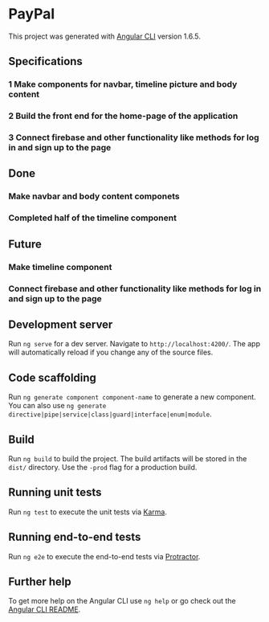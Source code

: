 # PayPal

This project was generated with [Angular CLI](https://github.com/angular/angular-cli) version 1.6.5.

## Specifications

### 1 Make components for navbar, timeline picture and body content
### 2 Build the front end for the home-page of the application
### 3 Connect firebase and other functionality like methods for log in and sign up to the page 

## Done
### Make navbar and body content componets
### Completed half of the timeline component

## Future
### Make timeline component 
### Connect firebase and other functionality like methods for log in and sign up to the page 

## Development server

Run `ng serve` for a dev server. Navigate to `http://localhost:4200/`. The app will automatically reload if you change any of the source files.

## Code scaffolding

Run `ng generate component component-name` to generate a new component. You can also use `ng generate directive|pipe|service|class|guard|interface|enum|module`.

## Build

Run `ng build` to build the project. The build artifacts will be stored in the `dist/` directory. Use the `-prod` flag for a production build.

## Running unit tests

Run `ng test` to execute the unit tests via [Karma](https://karma-runner.github.io).

## Running end-to-end tests

Run `ng e2e` to execute the end-to-end tests via [Protractor](http://www.protractortest.org/).

## Further help

To get more help on the Angular CLI use `ng help` or go check out the [Angular CLI README](https://github.com/angular/angular-cli/blob/master/README.md).
